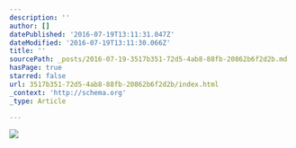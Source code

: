 ```yaml
---
description: ''
author: []
datePublished: '2016-07-19T13:11:31.047Z'
dateModified: '2016-07-19T13:11:30.066Z'
title: ''
sourcePath: _posts/2016-07-19-3517b351-72d5-4ab8-88fb-20862b6f2d2b.md
hasPage: true
starred: false
url: 3517b351-72d5-4ab8-88fb-20862b6f2d2b/index.html
_context: 'http://schema.org'
_type: Article

---
```

![](https://the-grid-user-content.s3-us-west-2.amazonaws.com/0f24952f-7435-4f9f-9e7a-2191937f30e5.jpg)